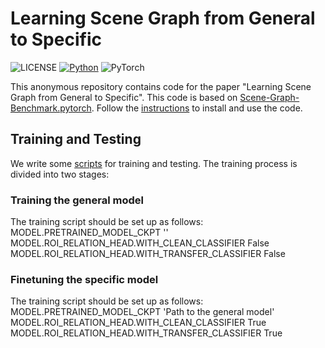 # Learning Scene Graph from General to Specific

![LICENSE](https://img.shields.io/badge/license-MIT-green)
[![Python](https://img.shields.io/badge/python-3.7-blue.svg)](https://www.python.org/)
![PyTorch](https://img.shields.io/badge/pytorch-1.2.0-%237732a8)

This anonymous repository contains code for the paper "Learning Scene Graph from General to Specific". This code is based on [Scene-Graph-Benchmark.pytorch](https://github.com/KaihuaTang/Scene-Graph-Benchmark.pytorch). Follow the [instructions](https://github.com/KaihuaTang/Scene-Graph-Benchmark.pytorch) to install and use the code. 

## Training and Testing 
We write some [scripts](https://github.com/nobody-y/SSG-G2S/tree/main/scripts) for training and testing.
The training process is divided into two stages:
### Training the general model
The training script should be set up as follows: \
    MODEL.PRETRAINED_MODEL_CKPT '' \
    MODEL.ROI_RELATION_HEAD.WITH_CLEAN_CLASSIFIER False \
    MODEL.ROI_RELATION_HEAD.WITH_TRANSFER_CLASSIFIER False  
### Finetuning the specific model
The training script should be set up as follows: \
    MODEL.PRETRAINED_MODEL_CKPT 'Path to the general model' \
    MODEL.ROI_RELATION_HEAD.WITH_CLEAN_CLASSIFIER True \
    MODEL.ROI_RELATION_HEAD.WITH_TRANSFER_CLASSIFIER True  


